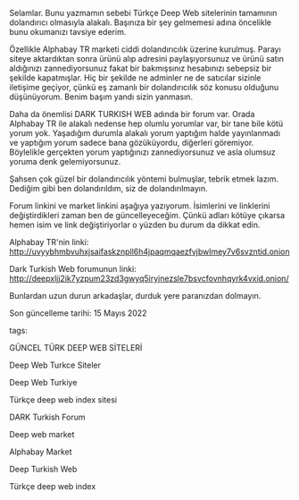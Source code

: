 Selamlar.
Bunu yazmamın sebebi Türkçe Deep Web sitelerinin tamamının dolandırıcı olmasıyla alakalı.
Başınıza bir şey gelmemesi adına öncelikle bunu okumanızı tavsiye ederim.

Özellikle Alphabay TR marketi ciddi dolandırıcılık üzerine kurulmuş.
Parayı siteye aktardıktan sonra ürünü alıp adresini paylaşıyorsunuz ve ürünü satın aldığınızı zannediyorsunuz fakat bir bakmışsınız hesabınızı sebepsiz bir şekilde kapatmışlar.
Hiç bir şekilde ne adminler ne de satıcılar sizinle iletişime geçiyor, çünkü eş zamanlı bir dolandırıcılık söz konusu olduğunu düşünüyorum.
Benim başım yandı sizin yanmasın.

Daha da önemlisi DARK TURKISH WEB adında bir forum var.
Orada Alphabay TR ile alakalı nedense hep olumlu yorumlar var, bir tane bile kötü yorum yok.
Yaşadığım durumla alakalı yorum yaptığım halde yayınlanmadı ve yaptığım yorum sadece bana gözüküyordu, diğerleri göremiyor.
Böylelikle gerçekten yorum yaptığınızı zannediyorsunuz ve asla olumsuz yoruma denk gelemiyorsunuz.

Şahsen çok güzel bir dolandırıcılık yöntemi bulmuşlar, tebrik etmek lazım.
Dediğim gibi ben dolandırıldım, siz de dolandırılmayın.

Forum linkini ve market linkini aşağıya yazıyorum.
İsimlerini ve linklerini değiştirdikleri zaman ben de güncelleyeceğim.
Çünkü adları kötüye çıkarsa hemen isim ve link değiştiriyorlar o yüzden bu durum da dikkat edin.

Alphabay TR'nin linki: http://uvyybhmbvuhxjsaifaskznpll6h4jpaqmqaezfvjbwlmey7v6svzntid.onion

Dark Turkish Web forumunun linki: http://deepxljj2ik7yzpum23zd3gwyq5iryjnezsle7bsvcfovnhqyrk4vxid.onion/

Bunlardan uzun durun arkadaşlar, durduk yere paranızdan dolmayın.


Son güncelleme tarihi: 15 Mayıs 2022




tags:

GÜNCEL TÜRK DEEP WEB SİTELERİ

Deep Web Turkce Siteler

Deep Web Turkiye

Türkçe deep web index sitesi

DARK Turkish Forum

Deep web market

Alphabay Market

Deep Turkish Web

Türkçe deep web index
